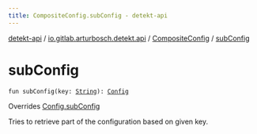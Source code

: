 ```yaml
---
title: CompositeConfig.subConfig - detekt-api
---
```


[detekt-api](../../index.html) / [io.gitlab.arturbosch.detekt.api](../index.html) / [CompositeConfig](index.html) / [subConfig](./sub-config.html)

# subConfig

`fun subConfig(key: `[`String`](https://kotlinlang.org/api/latest/jvm/stdlib/kotlin/-string/index.html)`): `[`Config`](../-config/index.html)

Overrides [Config.subConfig](../-config/sub-config.html)

Tries to retrieve part of the configuration based on given key.

